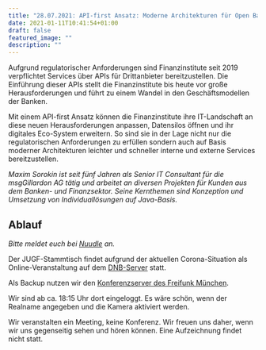 ```yaml
---
title: "28.07.2021: API-first Ansatz: Moderne Architekturen für Open Banking APIs"
date: 2021-01-11T10:41:54+01:00
draft: false
featured_image: ""
description: ""
---
```


Aufgrund regulatorischer Anforderungen sind Finanzinstitute seit 2019 verpflichtet Services über APIs für Drittanbieter bereitzustellen. Die Einführung dieser APIs stellt die Finanzinstitute bis heute vor große Herausforderungen und führt zu einem Wandel in den Geschäftsmodellen der Banken. 

Mit einem API-first Ansatz können die Finanzinstitute ihre IT-Landschaft an diese neuen Herausforderungen anpassen, Datensilos öffnen und ihr digitales Eco-System erweitern. So sind sie in der Lage nicht nur die regulatorischen Anforderungen zu erfüllen sondern auch auf Basis moderner Architekturen leichter und schneller interne und externe Services bereitzustellen.

*Maxim Sorokin ist seit fünf Jahren als Senior IT Consultant für die msgGillardon AG tätig und arbeitet an diversen Projekten für Kunden aus dem Banken- und Finanzsektor.
Seine Kernthemen sind Konzeption und Umsetzung von Individuallösungen auf Java-Basis.*

## Ablauf 

_Bitte meldet euch bei [Nuudle](https://nuudel.digitalcourage.de/dhEBOUTCPxCLGejU) an._

Der JUGF-Stammtisch findet aufgrund der aktuellen Corona-Situation als Online-Veranstaltung auf dem [DNB-Server](http://meet.dnb.de/raum/jugfmeeting) statt.

Als Backup nutzen wir den [Konferenzserver des Freifunk München](https://meet.ffmuc.net/jugfmeeting).

Wir sind ab ca. 18:15 Uhr dort eingeloggt. Es wäre schön, wenn der Realname angegeben und die Kamera aktiviert werden.

Wir veranstalten ein Meeting, keine Konferenz. Wir freuen uns daher, wenn wir uns gegenseitig sehen und hören können.
Eine Aufzeichnung findet nicht statt.